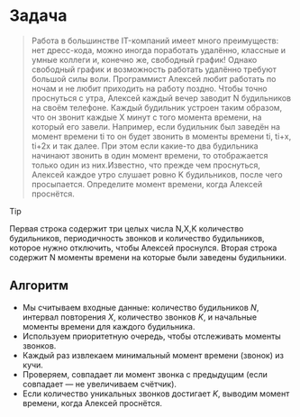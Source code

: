 # Задача
> Работа в большинстве IT-компаний имеет много преимуществ: нет дресс-кода, можно иногда поработать удалённо, классные и умные коллеги и, конечно же, свободный график! Однако свободный график и возможность работать удалённо требуют большой силы воли.
Программист Алексей любит работать по ночам и не любит приходить на работу поздно. Чтобы точно проснуться с утра, Алексей каждый вечер заводит N будильников на своём телефоне. Каждый будильник устроен таким образом, что он звонит каждые X минут с того момента времени, на который его завели. Например, если будильник был заведён на момент времени ti то он будет звонить в моменты времени ti, ti+x, ti+2x и так далее. При этом если какие-то два будильника начинают звонить в один момент времени, то отображается только один из них.Известно, что прежде чем проснуться, Алексей каждое утро слушает ровно K
 будильников, после чего просыпается. Определите момент времени, когда Алексей проснётся.

> [!TIP]
> Первая строка содержит три целых числа N,X,K количество будильников, периодичность звонков и количество будильников, которое нужно отключить, чтобы Алексей проснулся.
Вторая строка содержит N моменты времени на которые были заведены будильники.

## Алгоритм
* Мы считываем входные данные: количество будильников _N_, интервал повторения _X_, количество звонков _K_, и начальные моменты времени для каждого будильника.
* Используем приоритетную очередь, чтобы отслеживать моменты звонков.
* Каждый раз извлекаем минимальный момент времени (звонок) из кучи.
* Проверяем, совпадает ли момент звонка с предыдущим (если совпадает — не увеличиваем счётчик).
* Если количество уникальных звонков достигает _K_, выводим момент времени, когда Алексей проснётся.


